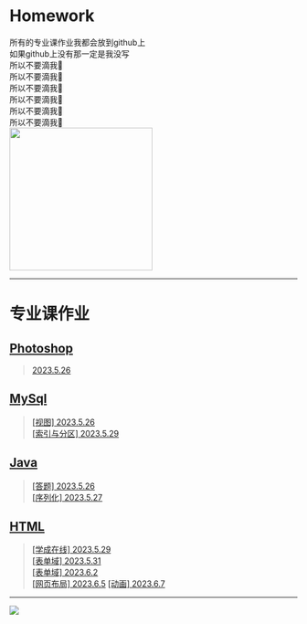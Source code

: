 # Homework
所有的专业课作业我都会放到github上    
如果github上没有那一定是我没写  
所以不要滴我🙏  
所以不要滴我🙏  
所以不要滴我🙏  
所以不要滴我🙏  
所以不要滴我🙏  
所以不要滴我🙏  
<span><img src='https://i.imgtg.com/2023/05/26/Oau9CD.png' height='250px' weight='250px'></span>
****
# 专业课作业
## [Photoshop](PS)
>[2023.5.26](PS/2023.5.26)
## [MySql](MySql)
>[[视图] 2023.5.26](MySql/视图2023.5.26)  
>[[索引与分区] 2023.5.29](MySql/索引与分区2023.5.29)
## [Java](Java)
>[[答题] 2023.5.26](Java/答题2023.5.26/答题2023.5.26.md)  
>[[序列化] 2023.5.27](Java/序列化2023.5.27)
## [HTML](HTML)
>[[学成在线] 2023.5.29](HTML/学成在线2023.5.29)  
>[[表单域] 2023.5.31](HTML/表单域2023.5.31)  
>[[表单域] 2023.6.2](HTML/表单域2023.6.2)  
>[[网页布局] 2023.6.5](HTML/网页布局2023.6.5)
>[[动画] 2023.6.7](HTML/动画2023.6.7)  
****
  <span><img src='https://i.imgtg.com/2023/05/26/Oau2nF.png'></span>
